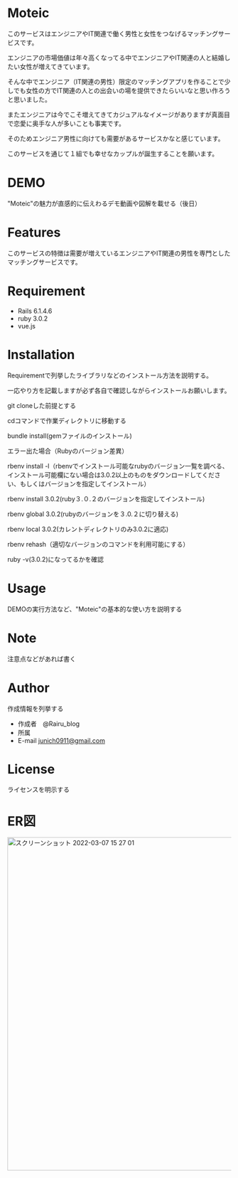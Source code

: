 # Moteic

このサービスはエンジニアやIT関連で働く男性と女性をつなげるマッチングサービスです。

エンジニアの市場価値は年々高くなってる中でエンジニアやIT関連の人と結婚したい女性が増えてきています。

そんな中でエンジニア（IT関連の男性）限定のマッチングアプリを作ることで少しでも女性の方でIT関連の人との出会いの場を提供できたらいいなと思い作ろうと思いました。

またエンジニアは今でこそ増えてきてカジュアルなイメージがありますが真面目で恋愛に奥手な人が多いことも事実です。

そのためエンジニア男性に向けても需要があるサービスかなと感じています。

このサービスを通じて１組でも幸せなカップルが誕生することを願います。

# DEMO

"Moteic"の魅力が直感的に伝えわるデモ動画や図解を載せる（後日）

# Features

このサービスの特徴は需要が増えているエンジニアやIT関連の男性を専門としたマッチングサービスです。


# Requirement

* Rails 6.1.4.6
* ruby 3.0.2
* vue.js

# Installation
Requirementで列挙したライブラリなどのインストール方法を説明する。

一応やり方を記載しますが必ず各自で確認しながらインストールお願いします。

git cloneした前提とする

cdコマンドで作業ディレクトリに移動する

bundle install(gemファイルのインストール)

エラー出た場合（Rubyのバージョン差異）

rbenv install -l（rbenvでインストール可能なrubyのバージョン一覧を調べる、インストール可能欄にない場合は3.0.2以上のものをダウンロードしてください、もしくはバージョンを指定してインストール）

rbenv install 3.0.2(ruby３.０.２のバージョンを指定してインストール)

rbenv global 3.0.2(rubyのバージョンを３.0.２に切り替える)

rbenv local 3.0.2(カレントディレクトリのみ3.0.2に適応)

rbenv rehash（適切なバージョンのコマンドを利用可能にする）

ruby -v(3.0.2)になってるかを確認

# Usage

DEMOの実行方法など、"Moteic"の基本的な使い方を説明する

# Note

注意点などがあれば書く

# Author

作成情報を列挙する

* 作成者　@Rairu_blog
* 所属 
* E-mail junich0911@gmail.com

# License
ライセンスを明示する

# ER図
<img width="750" alt="スクリーンショット 2022-03-07 15 27 01" src="https://user-images.githubusercontent.com/85437356/156980841-1afeca4f-5fd4-4356-9e6e-baa6d4edd30c.png">

